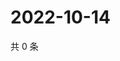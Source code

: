 # 2022-10-14

共 0 条

<!-- BEGIN WEIBO -->
<!-- 最后更新时间 Fri Oct 14 2022 20:12:31 GMT+0800 (China Standard Time) -->

<!-- END WEIBO -->
